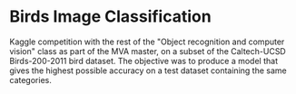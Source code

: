 # Birds Image Classification

Kaggle competition with the rest of the "Object recognition and computer vision" class as part of the MVA master, on a subset of the Caltech-UCSD Birds-200-2011 bird dataset. The objective was to produce a model that gives the highest possible accuracy on a test dataset containing the same categories.
